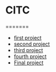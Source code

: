 # CITC


=======
<ul>
<li><a href="First_project/index.html" target="_blank">first project</a></li>
<li><a href="Second_Project/index.html" target="_blank">second project</a></li>
<li><a href="Third_Project 2/index.html" target="_blank">third project </a></li>
<li><a href="Fourth_Project/index.html" target="_blank">fourth project </a></li>
<li><a href="Final_Project/index.html" target="_blank">Final project </a></li>



</ul>
